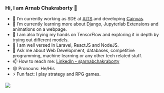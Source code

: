 ### Hi, I am Arnab Chakraborty 👋

- 🔭 I’m currently working as SDE at [AITS](https://ai-techsystems.com/) and developing [Cainvas](https://cainvas.ai-tech.systems).
- 🌱 I’m currently learning more about Django, Jupyterlab Extensions and animations on a webpage.
- 🤔 I am also trying my hands on TensorFlow and exploring it in depth by trying out different models.
- 👯 I am well versed in Laravel, ReactJS and NodeJS.
- 💬 Ask me about Web Development, databases, competitive programming, machine learning or any other tech related stuff.
- 📫 How to reach me: [LinkedIn - @arnabchakraborty](https://www.linkedin.com/in/arnabchakraborty/)
- 😄 Pronouns: He/His
- ⚡ Fun fact: I play strategy and RPG games.


<img src="https://github-readme-stats.vercel.app/api?username=arnabchakraborty97&&show_icons=true&theme=tokyonight">
